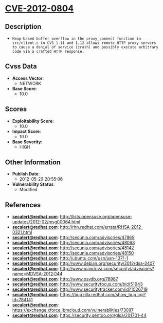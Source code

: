 
# [CVE-2012-0804](http://lists.opensuse.org/opensuse-updates/2012-02/msg00064.html)

## Description

- `Heap-based buffer overflow in the proxy_connect function in src/client.c in CVS 1.11 and 1.12 allows remote HTTP proxy servers to cause a denial of service (crash) and possibly execute arbitrary code via a crafted HTTP response.`

## Cvss Data

- **Access Vector**:
  - NETWORK
- **Base Score**:
  - 10.0

## Scores

- **Exploitability Score**:
  - 10.0
- **Impact Score**:
  - 10.0
- **Base Severity**:
  - HIGH

## Other Information

- **Publish Date**:
  - 2012-05-29 20:55:06
- **Vulnerability Status**:
  - Modified

## References

- **secalert@redhat.com**: http://lists.opensuse.org/opensuse-updates/2012-02/msg00064.html
- **secalert@redhat.com**: http://rhn.redhat.com/errata/RHSA-2012-0321.html
- **secalert@redhat.com**: http://secunia.com/advisories/47869
- **secalert@redhat.com**: http://secunia.com/advisories/48063
- **secalert@redhat.com**: http://secunia.com/advisories/48142
- **secalert@redhat.com**: http://secunia.com/advisories/48150
- **secalert@redhat.com**: http://ubuntu.com/usn/usn-1371-1
- **secalert@redhat.com**: http://www.debian.org/security/2012/dsa-2407
- **secalert@redhat.com**: http://www.mandriva.com/security/advisories?name=MDVSA-2012:044
- **secalert@redhat.com**: http://www.osvdb.org/78987
- **secalert@redhat.com**: http://www.securityfocus.com/bid/51943
- **secalert@redhat.com**: http://www.securitytracker.com/id?1026719
- **secalert@redhat.com**: https://bugzilla.redhat.com/show_bug.cgi?id=784141
- **secalert@redhat.com**: https://exchange.xforce.ibmcloud.com/vulnerabilities/73097
- **secalert@redhat.com**: https://security.gentoo.org/glsa/201701-44
